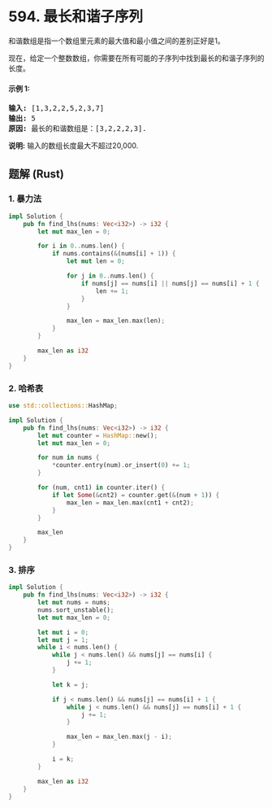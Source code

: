 # 594. 最长和谐子序列
和谐数组是指一个数组里元素的最大值和最小值之间的差别正好是1。

现在，给定一个整数数组，你需要在所有可能的子序列中找到最长的和谐子序列的长度。

#### 示例 1:
<pre>
<strong>输入:</strong> [1,3,2,2,5,2,3,7]
<strong>输出:</strong> 5
<strong>原因:</strong> 最长的和谐数组是：[3,2,2,2,3].
</pre>

**说明:** 输入的数组长度最大不超过20,000.

## 题解 (Rust)

### 1. 暴力法
```Rust
impl Solution {
    pub fn find_lhs(nums: Vec<i32>) -> i32 {
        let mut max_len = 0;

        for i in 0..nums.len() {
            if nums.contains(&(nums[i] + 1)) {
                let mut len = 0;

                for j in 0..nums.len() {
                    if nums[j] == nums[i] || nums[j] == nums[i] + 1 {
                        len += 1;
                    }
                }

                max_len = max_len.max(len);
            }
        }

        max_len as i32
    }
}
```

### 2. 哈希表
```Rust
use std::collections::HashMap;

impl Solution {
    pub fn find_lhs(nums: Vec<i32>) -> i32 {
        let mut counter = HashMap::new();
        let mut max_len = 0;

        for num in nums {
            *counter.entry(num).or_insert(0) += 1;
        }

        for (num, cnt1) in counter.iter() {
            if let Some(&cnt2) = counter.get(&(num + 1)) {
                max_len = max_len.max(cnt1 + cnt2);
            }
        }

        max_len
    }
}
```

### 3. 排序
```Rust
impl Solution {
    pub fn find_lhs(nums: Vec<i32>) -> i32 {
        let mut nums = nums;
        nums.sort_unstable();
        let mut max_len = 0;

        let mut i = 0;
        let mut j = 1;
        while i < nums.len() {
            while j < nums.len() && nums[j] == nums[i] {
                j += 1;
            }

            let k = j;

            if j < nums.len() && nums[j] == nums[i] + 1 {
                while j < nums.len() && nums[j] == nums[i] + 1 {
                    j += 1;
                }

                max_len = max_len.max(j - i);
            }

            i = k;
        }

        max_len as i32
    }
}
```
